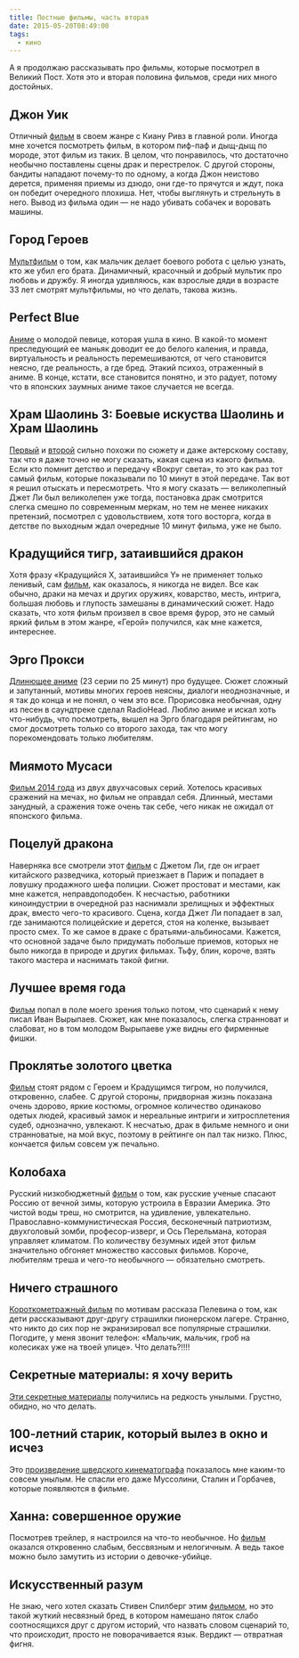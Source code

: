 ```yaml
---
title: Постные фильмы, часть вторая
date: 2015-05-20T08:49:00
tags:
  - кино
---
```


А я продолжаю рассказывать про фильмы, которые посмотрел в Великий Пост. Хотя это и вторая половина фильмов, среди них
много достойных.

<!--more-->

## Джон Уик

Отличный [фильм](http://www.kinopoisk.ru/film/762738/) в своем жанре с Киану Ривз в главной роли. Иногда мне хочется
посмотреть фильм, в котором пиф-паф и дыщ-дыщ по мороде, этот фильм из таких. В целом, что понравилось, что достаточно
необычно поставлены сцены драк и перестрелок. С другой стороны, бандиты нападают почему-то по одному, а когда Джон
неистово дерется, применяя приемы из дзюдо, они где-то прячутся и ждут, пока он победит очередного плохиша. Нет, чтобы
выглянуть и стрельнуть в него. Вывод из фильма один — не надо убивать собачек и воровать машины.

## Город Героев

[Мультфильм](http://www.kinopoisk.ru/film/693126/) о том, как мальчик делает боевого робота с целью узнать, кто же убил
его брата. Динамичный, красочный и добрый мультик про любовь и дружбу. Я иногда удивляюсь, как взрослые дяди в возрасте
33 лет смотрят мультфильмы, но что делать, такова жизнь.

## Perfect Blue

[Аниме](http://www.kinopoisk.ru/film/8237/) о молодой певице, которая ушла в кино. В какой-то момент преследующий ее
маньяк доводит ее до белого каления, и правда, виртуальность и реальность перемешиваются, от чего становится неясно, где
реальность, а где бред. Этакий психоз, отраженный в аниме. В конце, кстати, все становится понятно, и это радует, потому
что в японских заумных аниме такое случается не всегда.

## Храм Шаолинь 3: Боевые искуства Шаолинь и Храм Шаолинь

[Первый](http://www.kinopoisk.ru/film/23609/) и [второй](http://www.kinopoisk.ru/film/23612/) сильно похожи по сюжету и
даже актерскому составу, так что я даже точно не могу сказать, какая сцена из какого фильма. Если кто помнит детство и
передачу «Вокруг света», то это как раз тот самый фильм, которые показывали по 10 минут в этой передаче. Так вот я решил
отыскать и пересмотреть. Что я могу сказать — великолепный Джет Ли был великолепен уже тогда, постановка драк смотрится
слегка смешно по современным меркам, но тем не менее никаких претензий, посмотрел с удовольствием, хотя того восторга,
когда в детстве по выходным ждал очередные 10 минут фильма, уже не было.

## Крадущийся тигр, затаившийся дракон

Хотя фразу «Крадущийся X, затаившийся Y» не применяет только ленивый, сам [фильм](http://www.kinopoisk.ru/film/378/),
как оказалось, я никогда не видел. Все как обычно, драки на мечах и других оружиях, коварство, месть, интрига, большая
любовь и глупость замешаны в динамический сюжет. Надо сказать, что хотя фильм произвел в свое время фурор, это не самый
яркий фильм в этом жанре, «Герой» получился, как мне кажется, интереснее.

## Эрго Прокси

[Длинющее аниме](http://www.kinopoisk.ru/film/397220/) (23 серии по 25 минут) про будущее. Сюжет сложный и запутанный,
мотивы многих героев неясны, диалоги неоднозначные, и я так до конца и не понял, о чем это все. Прорисовка необычная,
одну из песен в саундтреке сделал RadioHead. Люблю аниме и искал хоть что-нибудь, что посмотреть, вышел на Эрго
благодаря рейтингам, но смог досмотреть только со второго захода, так что могу порекомендовать только любителям.

## Миямото Мусаси

[Фильм 2014 года](http://www.kinopoisk.ru/film/838757/) из двух двухчасовых серий. Хотелось красивых сражений на мечах,
но фильм не оправдал себя. Длинный, местами занудный, а сражения тоже очень так себе, чего никак не ожидал от японского
фильма.

## Поцелуй дракона

Наверняка все смотрели этот [фильм](http://www.kinopoisk.ru/film/727/) с Джетом Ли, где он играет китайского разведчика,
который приезжает в Париж и попадает в ловушку продажного шефа полиции. Сюжет простоват и местами, как мне кажется,
неправдоподобен. К несчастью, работники киноиндустрии в очередной раз наснимали зрелищных и эффектных драк, вместо
чего-то красивого. Сцена, когда Джет Ли попадает в зал, где занимаются полицейские и дерется, стоя на коленке, вызывает
просто смех. То же самое в драке с братьями-альбиносами. Кажется, что основной задаче было придумать побольше приемов,
которых не было никогда в природе и других фильмах. Тьфу, блин, короче, взять такого мастера и наснимать такой фигни.

## Лучшее время года

[Фильм](http://www.kinopoisk.ru/film/404182/) попал в поле моего зрения только потом, что сценарий к нему писал Иван
Вырыпаев. Сюжет, как мне показалось, слегка странноват и слабоват, но в том молодом Вырыпаеве уже видны его фирменные
фишки.

## Проклятье золотого цветка

[Фильм](http://www.kinopoisk.ru/film/195751/) стоят рядом с Героем и Крадущимся тигром, но получился, откровенно,
слабее. С другой стороны, придворная жизнь показана очень здорово, яркие костюмы, огромное количество одинаково одетых
людей, красивый замок и нереальные интриги и хитросплетения судеб, однозначно, увлекают. К несчатью, драк в фильме
немного и они странноватые, на мой вкус, поэтому в рейтинге он пал так низко. Плюс, кончается фильм совсем уж печально.

## Колобаха

Русский низкобюджетный [фильм](http://www.kinopoisk.ru/film/431200/) о том, как русские ученые спасают Россию от вечной
зимы, которую устроила в Евразии Америка. Это чистой воды треш, но смотрится, на удивление, увлекательно.
Православно-коммунистическая Россия, бесконечный патриотизм, двухголовый зомби, професор-изверг, и Ось Перельмана,
которая управляет климатом. По количеству безумных идей этот фильм значительно обгоняет множество кассовых фильмов.
Короче, любителям треша и чего-то необычного — обязательно смотреть.

## Ничего страшного

[Короткометражный фильм](http://www.kinopoisk.ru/film/268559/) по мотивам рассказа Пелевина о том, как дети рассказывают
друг-другу страшилки пионерском лагере. Странно, что никто до сих пор не экранизировал все популярные страшилки.
Погодите, у меня звонит телефон: «Мальчик, мальчик, гроб на колесиках уже на твоей улице». Что делать?!!!!


## Секретные материалы: я хочу верить

[Эти секретные материалы](http://www.kinopoisk.ru/film/391815/) получились на редкость унылыми. Грустно, обидно, но что
делать.

## 100-летний старик, который вылез в окно и исчез

Это [произведение шведского кинематографа](http://www.kinopoisk.ru/film/648731/) показалось мне каким-то совсем унылым.
Не спасли его даже Муссолини, Сталин и Горбачев, которые появляются в фильме.

## Ханна: совершенное оружие

Посмотрев трейлер, я настроился на что-то необычное. Но [фильм](http://www.kinopoisk.ru/film/468551/) оказался
откровенно слабым, бессвязным и нелогичным. А ведь такое можно было замутить из истории о девочке-убийце.

## Искусственный разум

Не знаю, чего хотел сказать Стивен Спилберг этим [фильмом](http://www.kinopoisk.ru/film/594/), но это такой жуткий
несвязный бред, в котором намешано пяток слабо соотносящихся друг с другом историй, что назвать словом сценарий то, что
происходит, просто не поворачивается язык. Вердикт — отвратная фигня.
